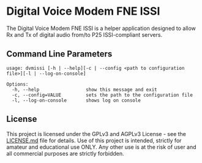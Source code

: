 # Digital Voice Modem FNE ISSI

The Digital Voice Modem FNE ISSI is a helper application designed to allow Rx and Tx of digital audio from/to P25 ISSI-compliant servers.

## Command Line Parameters

```
usage: dvmissi [-h | --help][-c | --config <path to configuration file>][-l | --log-on-console]

Options:
  -h, --help                 show this message and exit
  -c, --config=VALUE         sets the path to the configuration file
  -l, --log-on-console       shows log on console
```

## License

This project is licensed under the GPLv3 and AGPLv3 License - see the [LICENSE.md](LICENSE.md) file for details. Use of this project is intended, strictly for amateur and educational use ONLY. Any other use is at the risk of user and all commercial purposes are strictly forbidden.

